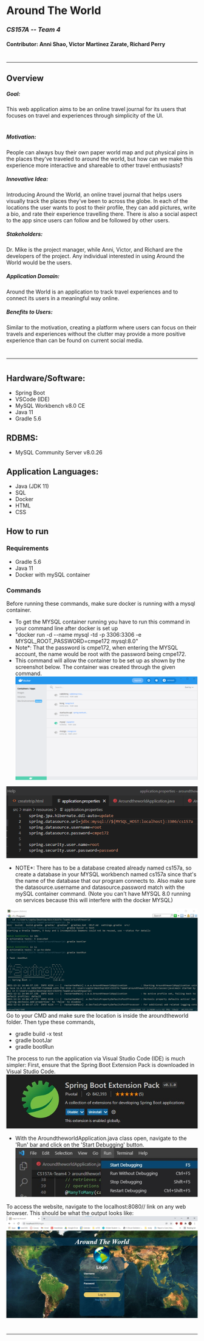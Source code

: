 # Around The World
### _CS157A -- Team 4_
#### Contributor: Anni Shao, Victor Martinez Zarate, Richard Perry
#
#
***
## Overview

##### Goal:
This web application aims to be an online travel journal for its users that focuses on travel and experiences through simplicity of the UI.
#
##### Motivation:
People can always buy their own paper world map and put physical pins in the places they’ve traveled to around the world, but how can we make this experience more interactive and shareable to other travel enthusiasts? 

##### Innovative Idea:
Introducing Around the World, an online travel journal that helps users visually track the places they’ve been to across the globe. In each of the locations the user wants to post to their profile, they can add pictures, write a bio, and rate their experience travelling there. There is also a social aspect to the app since users can follow and be followed by other users.

##### Stakeholders:
Dr. Mike is the project manager, while Anni, Victor, and Richard are the developers of the project. Any individual interested in using Around the World would be the users.

##### Application Domain:
Around the World is an application to track travel experiences and to connect its users in a meaningful way online.

##### Benefits to Users:
Similar to the motivation, creating a platform where users can focus on their travels and experiences without the clutter may provide a more positive experience than can be found on current social media.
#
#
***
#


## Hardware/Software:
+ Spring Boot
+ VSCode (IDE)
+ MySQL Workbench v8.0 CE
+ Java 11
+ Gradle 5.6

## RDBMS:
+ MySQL Community Server v8.0.26

## Application Languages:
+ Java (JDK 11)
+ SQL
+ Docker
+ HTML
+ CSS

## How to run
### Requirements
- Gradle 5.6 
- Java 11
- Docker with mySQL container

### Commands
Before running these commands, make sure docker is running with a mysql container.
- To get the MYSQL container running you have to run this command in your command line after docker is set up
- "docker run -d --name mysql -td -p 3306:3306 -e MYSQL_ROOT_PASSWORD=cmpe172 mysql:8.0"
- Note*: That the password is cmpe172, when entering the MYSQL account, the name would be root with the password being cmpe172.
- This command will allow the container to be set up as shown by the screenshot below. The container was created through the given command.
![images](https://github.com/Fyatistic/CS157A-Team4/blob/main/docker.png)

![images](https://github.com/Fyatistic/CS157A-Team4/blob/main/application.png)
- NOTE*: There has to be a database created already named cs157a, so create a database in your MYSQL workbench named cs157a since that's the name of the database that our program connects to. Also make sure the datasource.username and datasource.password match with the mySQL container command.
(Note you can't have MYSQL 8.0 running on services because this will interfere with the docker MYSQL)

![images](https://github.com/Fyatistic/CS157A-Team4/blob/main/howtorun.png)
Go to your CMD and make sure the location is inside the aroundtheworld folder. Then type these commands,
- gradle build -x test
- gradle bootJar
- gradle bootRun

The process to run the application via Visual Studio Code (IDE) is much simpler:
First, ensure that the Spring Boot Extension Pack is downloaded in Visual Studio Code.
![images](https://github.com/Fyatistic/CS157A-Team4/blob/main/vscode_ext.jpg)
- With the AroundtheworldApplication.java class open, navigate to the 'Run' bar and click on the 'Start Debugging' button.
![images](https://github.com/Fyatistic/CS157A-Team4/blob/main/vscode_run.jpg)

To access the website, navigate to the localhost:8080// link on any web browser. This should be what the output looks like:
![images](https://github.com/Fyatistic/CS157A-Team4/blob/main/success.jpg)
#
***
#
